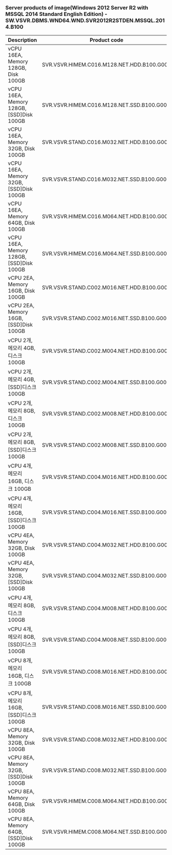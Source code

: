 ### Server products of image(Windows 2012 Server R2 with MSSQL 2014 Standard English Edition) - SW.VSVR.DBMS.WND64.WND.SVR2012R2STDEN.MSSQL.2014.B100

Description | Product code | Type | Pub | Fin | Gov |
-- | -- | -- | -- | -- | -- |
vCPU 16EA, Memory 128GB, Disk 100GB | SVR.VSVR.HIMEM.C016.M128.NET.HDD.B100.G001 | HIMEM | X | O | X |
vCPU 16EA, Memory 128GB, [SSD]Disk 100GB | SVR.VSVR.HIMEM.C016.M128.NET.SSD.B100.G001 | HIMEM | X | O | X |
vCPU 16EA, Memory 32GB, Disk 100GB | SVR.VSVR.STAND.C016.M032.NET.HDD.B100.G001 | STAND | X | O | X |
vCPU 16EA, Memory 32GB, [SSD]Disk 100GB | SVR.VSVR.STAND.C016.M032.NET.SSD.B100.G001 | STAND | X | O | X |
vCPU 16EA, Memory 64GB, Disk 100GB | SVR.VSVR.HIMEM.C016.M064.NET.HDD.B100.G001 | HIMEM | X | O | X |
vCPU 16EA, Memory 128GB, [SSD]Disk 100GB | SVR.VSVR.HIMEM.C016.M064.NET.SSD.B100.G001 | HIMEM | X | O | X |
vCPU 2EA, Memory 16GB, Disk 100GB | SVR.VSVR.STAND.C002.M016.NET.HDD.B100.G001 | STAND | X | O | X |
vCPU 2EA, Memory 16GB, [SSD]Disk 100GB | SVR.VSVR.STAND.C002.M016.NET.SSD.B100.G001 | STAND | X | O | X |
vCPU 2개, 메모리 4GB, 디스크 100GB | SVR.VSVR.STAND.C002.M004.NET.HDD.B100.G001 | STAND | X | O | X |
vCPU 2개, 메모리 4GB, [SSD]디스크 100GB | SVR.VSVR.STAND.C002.M004.NET.SSD.B100.G001 | STAND | X | O | X |
vCPU 2개, 메모리 8GB, 디스크 100GB | SVR.VSVR.STAND.C002.M008.NET.HDD.B100.G001 | STAND | X | O | X |
vCPU 2개, 메모리 8GB, [SSD]디스크 100GB | SVR.VSVR.STAND.C002.M008.NET.SSD.B100.G001 | STAND | X | O | X |
vCPU 4개, 메모리 16GB, 디스크 100GB | SVR.VSVR.STAND.C004.M016.NET.HDD.B100.G001 | STAND | X | O | X |
vCPU 4개, 메모리 16GB, [SSD]디스크 100GB | SVR.VSVR.STAND.C004.M016.NET.SSD.B100.G001 | STAND | X | O | X |
vCPU 4EA, Memory 32GB, Disk 100GB | SVR.VSVR.STAND.C004.M032.NET.HDD.B100.G001 | STAND | X | O | X |
vCPU 4EA, Memory 32GB, [SSD]Disk 100GB | SVR.VSVR.STAND.C004.M032.NET.SSD.B100.G001 | STAND | X | O | X |
vCPU 4개, 메모리 8GB, 디스크 100GB | SVR.VSVR.STAND.C004.M008.NET.HDD.B100.G001 | STAND | X | O | X |
vCPU 4개, 메모리 8GB, [SSD]디스크 100GB | SVR.VSVR.STAND.C004.M008.NET.SSD.B100.G001 | STAND | X | O | X |
vCPU 8개, 메모리 16GB, 디스크 100GB | SVR.VSVR.STAND.C008.M016.NET.HDD.B100.G001 | STAND | X | O | X |
vCPU 8개, 메모리 16GB, [SSD]디스크 100GB | SVR.VSVR.STAND.C008.M016.NET.SSD.B100.G001 | STAND | X | O | X |
vCPU 8EA, Memory 32GB, Disk 100GB | SVR.VSVR.STAND.C008.M032.NET.HDD.B100.G001 | STAND | X | O | X |
vCPU 8EA, Memory 32GB, [SSD]Disk 100GB | SVR.VSVR.STAND.C008.M032.NET.SSD.B100.G001 | STAND | X | O | X |
vCPU 8EA, Memory 64GB, Disk 100GB | SVR.VSVR.HIMEM.C008.M064.NET.HDD.B100.G001 | HIMEM | X | O | X |
vCPU 8EA, Memory 64GB, [SSD]Disk 100GB | SVR.VSVR.HIMEM.C008.M064.NET.SSD.B100.G001 | HIMEM | X | O | X |
